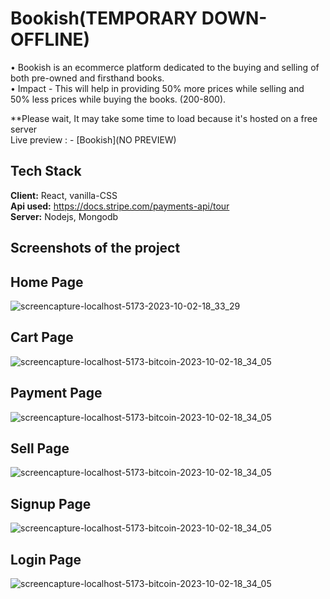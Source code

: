 
# Bookish(TEMPORARY DOWN- OFFLINE)

•	Bookish is an ecommerce platform dedicated to the buying and selling of both pre-owned and firsthand books.\
•	Impact - This will help in providing 50% more prices while selling and 50% less prices while buying the books. (200-800).


**Please wait, It may take some time to load because it's hosted on a free server\
Live preview : - [Bookish](NO PREVIEW)


## Tech Stack

**Client:** React, vanilla-CSS\
**Api used:** https://docs.stripe.com/payments-api/tour \
**Server:** Nodejs, Mongodb


## Screenshots of the project

  ## Home Page

![screencapture-localhost-5173-2023-10-02-18_33_29](https://res.cloudinary.com/dwhf5f08p/image/upload/v1727404819/home_sxyyxz.png)


  ## Cart Page

  ![screencapture-localhost-5173-bitcoin-2023-10-02-18_34_05](https://res.cloudinary.com/dwhf5f08p/image/upload/v1727404745/cart_grysy4.png)

   ## Payment Page

  ![screencapture-localhost-5173-bitcoin-2023-10-02-18_34_05](https://res.cloudinary.com/dwhf5f08p/image/upload/v1727404739/payment_iyu2fg.png)

  ## Sell Page

  ![screencapture-localhost-5173-bitcoin-2023-10-02-18_34_05](https://res.cloudinary.com/dwhf5f08p/image/upload/v1727404740/sell_page_cfyld1.png)

  ## Signup Page

  ![screencapture-localhost-5173-bitcoin-2023-10-02-18_34_05](https://res.cloudinary.com/dwhf5f08p/image/upload/v1727404751/signup_i3ckmz.png)

  ## Login Page

  ![screencapture-localhost-5173-bitcoin-2023-10-02-18_34_05](https://res.cloudinary.com/dwhf5f08p/image/upload/v1727404762/login_q3ud2j.png)
